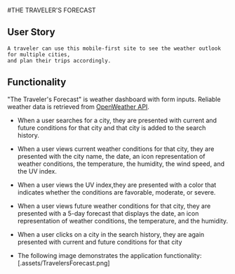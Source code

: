 #THE TRAVELER'S FORECAST

## User Story

```
A traveler can use this mobile-first site to see the weather outlook for multiple cities, 
and plan their trips accordingly.
```

## Functionality

"The Traveler's Forecast" is weather dashboard with form inputs. Reliable weather data 
is retrieved from [OpenWeather API](https://openweathermap.org/api).

* When a user searches for a city, they are presented with current and future conditions for that city and that city is added to the search history.

* When a user views current weather conditions for that city, they are presented with the city name, the date, an icon representation of weather conditions, the temperature, the humidity, the wind speed, and the UV index.

* When a user views the UV index,they are presented with a color that indicates whether the conditions are favorable, moderate, or severe.

* When a user views future weather conditions for that city, they are presented with a 5-day forecast that displays the date, an icon representation of weather conditions, the temperature, and the humidity.

* When a user clicks on a city in the search history, they are again presented with current and future conditions for that city

* The following image demonstrates the application functionality: [.assets/TravelersForecast.png] 
